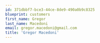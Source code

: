 ```yaml
---
id: 371dbbf7-bce3-44ce-8de9-490a0b9c8325
blueprint: customers
first_name: Gregor
last_name: Macedoni
email: gregor.macedoni@gmail.com
title: 'Gregor Macedoni'
---
```


